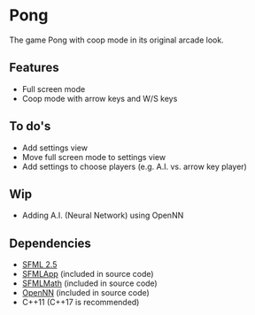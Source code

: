 # Pong
The game Pong with coop mode in its original arcade look.

## Features
* Full screen mode
* Coop mode with arrow keys and W/S keys

## To do's
* Add settings view
* Move full screen mode to settings view
* Add settings to choose players (e.g. A.I. vs. arrow key player)

## Wip
* Adding A.I. (Neural Network) using OpenNN

## Dependencies
* [SFML 2.5](https://github.com/SFML/sfml)
* [SFMLApp](https://github.com/wagnrd/SFMLApp) (included in source code)
* [SFMLMath](https://github.com/wagnrd/SFMLMath) (included in source code)
* [OpenNN](https://github.com/Artelnics/OpenNN) (included in source code)
* C++11 (C++17 is recommended)
